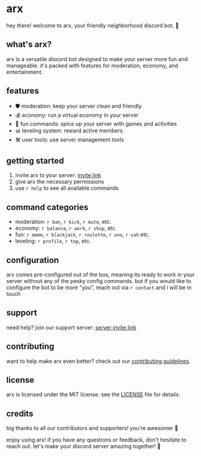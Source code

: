 # arx

hey there!  welcome to arx, your friendly neighborhood discord bot. 🤖

## what's arx?

arx is a versatile discord bot designed to make your server more fun and manageable. it's packed with features for moderation, economy, and entertainment.

## features

- 🛡️ moderation: keep your server clean and friendly
- 💰 economy: run a virtual economy in your server
- 🎉 fun commands: spice up your server with games and activities
- 📊 leveling system: reward active members
- 🛠️ user tools: use server management tools

## getting started

1. invite arx to your server: [invite link](https://discord.com/oauth2/authorize?client_id=1226933981786804314)
2. give arx the necessary permissions
3. use `r help` to see all available commands

## command categories

- moderation: `r ban`, `r kick`, `r mute`, etc.
- economy: `r balance`, `r work`, `r shop`, etc.
- fun: `r meme`, `r blackjack`, `r roulette`, `r uno`, `r cah` etc.
- leveling: `r profile`, `r top`, etc.

## configuration

arx comes pre-configured out of the box, meaning its ready to work in your server without any of the pesky config commands. but if you would like to configure the bot to be more "you", reach out via `r contact` and i will be in touch

## support

need help? join our support server: [server invite link](https://discord.gg/PyBBR5x2qX)

## contributing

want to help make arx even better? check out our [contributing guidelines](CONTRIBUTING.md).

## license

arx is licensed under the MIT license. see the [LICENSE](LICENSE) file for details.

## credits

big thanks to all our contributors and supporters!  you're awesomer  🌟

enjoy using arx!  if you have any questions or feedback, don't hesitate to reach out. let's make your discord server amazing together!  🚀
